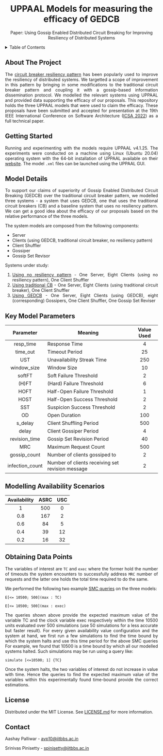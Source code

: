 <div id="top"></div>
<br />
<div align="center">

  <h1 align="center">UPPAAL Models for measuring the efficacy of GEDCB</h3>

  <p align="center">
    Paper: Using Gossip Enabled Distributed Circuit Breaking for Improving Resiliency of Distributed Systems
    <br />
  </p>
</div>

<!-- TABLE OF CONTENTS -->
<details>
  <summary>Table of Contents</summary>
  <ol>
    <li>
      <a href="#about-the-project">About The Project</a>
    </li>
    <li>
      <a href="#getting-started">Getting Started</a>
    </li>
    <li>
      <a href="#model-details">Model Details</a>
    </li>
    <li>
      <a href="#key-model-parameters">Key Model Parameters</a>
    </li>
    <li><a href="#modelling-availability-scenarios">Modelling Availability Scenarios</a></li>
    <li><a href="#obtaining-data-points">Obtaining Data Points</a></li>
    <li><a href="#license">License</a></li>
    <li><a href="#contact">Contact</a></li>
  </ol>
</details>

<!--  -->
<div style="text-align: justify">

## About The Project

The [circuit breaker resiliency pattern](https://docs.microsoft.com/en-us/azure/architecture/patterns/circuit-breaker) has been popularly used to improve the resiliency of distributed systems. We targetted a scope of improvement in this pattern by bringing in some modifications to the traditional circuit breaker pattern and coupling it with a gossip-based information dissemination protocol. We modelled the relevant systems using UPPAAL and provided data supporting the efficacy of our proposals. This repository holds the three UPPAAL models that were used to claim the efficacy. These proposals have been submitted and accepted for presentation at the 19th IEEE International Conference on Software Architecture ([ICSA 2022](https://icsa-conferences.org/2022/)) as a full technical paper.

## Getting Started
Running and experimenting with the models require UPPAAL v4.1.25. The experiments were conducted on a machine using Linux (Ubuntu 20.04) operating system with the 64-bit installation of UPPAAL available on their [website](https://uppaal.org/downloads/). The model `.xml` files can be launched using the UPPAAL GUI.

## Model Details
To support our claims of superiority of Gossip Enabled Distributed Circuit Breaking (GEDCB) over the traditional circuit breaker pattern, we modelled three systems - a system that uses GEDCB, one that uses the traditional circuit breakers (CB) and a baseline system that uses no resiliency pattern. We can get a good idea about the efficacy of our proposals based on the relative performance of the three models.

The system models are composed from the following components:
* Server
* Clients (using GEDCB, traditional circuit breaker, no resiliency pattern)
* Client Shuffler
* Gossiper
* Gossip Set Revisor

Systems under study:
1. [Using no resiliency pattern](https://github.com/aashaypalliwar/gedcb-uppaal-models/blob/main/no-pattern.xml) - One Server, Eight Clients (using no resiliency pattern), One Client Shuffler
2. [Using traditional CB](https://github.com/aashaypalliwar/gedcb-uppaal-models/blob/main/cb.xml) - One Server, Eight Clients (using traditional circuit breaker), One Client Shuffler
3. [Using GEDCB](https://github.com/aashaypalliwar/gedcb-uppaal-models/blob/main/gedcb.xml) - One Server, Eight Clients (using GEDCB), eight (corresponding) Gossipers, One Client Shuffler, One Gossip Set Reviser

## Key Model Parameters

|Parameter|Meaning|Value Used|
|:----------:|--------|:---------:|
| resp_time | Response Time | 4 |
| time_out | Timeout Period | 25 |
| UST | Unavailability Streak Time | 250 |
| window_size | Window Size | 10 |
| softFT | Soft Failure Threshold | 2 |
| (H)FT | (Hard) Failure Threshold | 6 |
| HOFT | Half-Open Failure Threshold | 1 |
| HOST | Half-Open Success Threshold | 2 |
| SST | Suspicion Success Threshold | 2 |
| OD | Open Duration | 100 |
| s_delay | Client Shuffling Period | 500 |
| delay | Client Gossiper Period | 4 |
| revision_time | Gossip Set Revision Period | 40 |
| MRC | Maximum Request Count | 500 |
| gossip_count | Number of clients gossiped to | 2 |
| infection_count | Number of clients receiving set revision message | 2 |

## Modelling Availability Scenarios
| Availability | ASRC | USC |
|:------------:|:----:|:---:|
| 1 | 500 | 0 |
| 0.8 | 167 | 2 |
| 0.6 | 84 | 5 |
| 0.4 | 39 | 12 |
| 0.2 | 16 | 32 |

## Obtaining Data Points
The variables of interest are `TC` and `exec` where the former hold the number of timeouts the system encounters to successfully address `MRC` number of requests and the latter one holds the total time required to do the same.

We performed the following two example [SMC queries](https://doi.org/10.1007/s10009-014-0361-y) on the three models:
```
E[<= 10500; 500](max : TC)
```
```
E[<= 10500; 500](max : exec)
```
The queries shown above provide the expected maximum value of the variable TC and the clock variable exec respectively within the time 10500 units evaluated over 500 simulations (use 50 simulations for a less accurate but faster result). For every given availability value configuration and the system at hand, we first run a few simulations to find the time bound by which the system halts and use this time period for the above SMC queries For example, we found that 10500 is a time bound by which all our modelled systems halted. Such simulations may be run using a query like:

```
simulate [<=10500; 1] {TC}
```

Once the system halts, the two variables of interest do not increase in value with time. Hence the queries to find the expected maximum value of the variables within this experimentally found time-bound provide the correct estimations.

<!-- LICENSE -->
## License
Distributed under the MIT License. See [LICENSE.md](https://github.com/aashaypalliwar/gedcb-uppaal-models/blob/main/LICENSE) for more information.

<!-- CONTACT -->
## Contact

Aashay Palliwar - avp10@iitbbs.ac.in

Srinivas Pinisetty - spinisetty@iitbbs.ac.in

</div>
